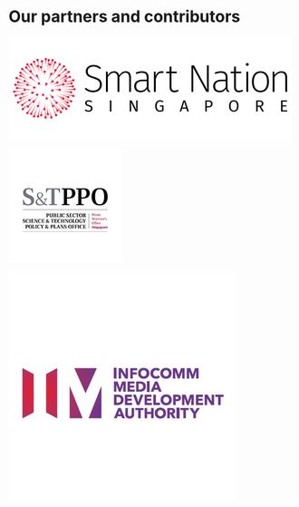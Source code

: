 # Our partners and contributors

![SNDGG](../images/smart-nation-logo.png)

![GovTech Logo](../images/snt.jpeg)

![IMDA Logo](../images/imda_logo.jpg)